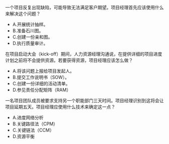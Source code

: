 一个项目反复出现缺陷，可能导致无法满足客户期望。项目经理首先应该使用什么来解决这个问题？
* A.开展统计抽样。
* B.准备石川图。
* C.创建一份亲和图。
* D.执行质量审计。

在项目启动大会（kick-off）期间，人力资源经理沟通说，在提供详细的项目进度计划之前将不会提供资源。若要获得资源，项目经理应该怎么做？
* A.将该问题上报给项目发起人。
* B.提交工作说明书（SOW）。
* C.创建一份详细的活动清单。
* D.参见责任分配矩阵（RAM）

一名项目团队成员被要求支持另一个职能部门三天时间。项目经理识别到这将会让项目延期五天。项目经理应使用什么技术来确定这一点？
* A.进度网络分析
* B.关键路径法（CPM）
* C.关键链法（CCM）
* D.资源平衡
